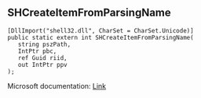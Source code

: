 ## SHCreateItemFromParsingName

```
[DllImport("shell32.dll", CharSet = CharSet.Unicode)]
public static extern int SHCreateItemFromParsingName(
   string pszPath,
   IntPtr pbc,
   ref Guid riid,
   out IntPtr ppv
);
```

Microsoft documentation: [Link](https://docs.microsoft.com/en-us/windows/win32/api/shobjidl_core/nf-shobjidl_core-shcreateitemfromparsingname)
